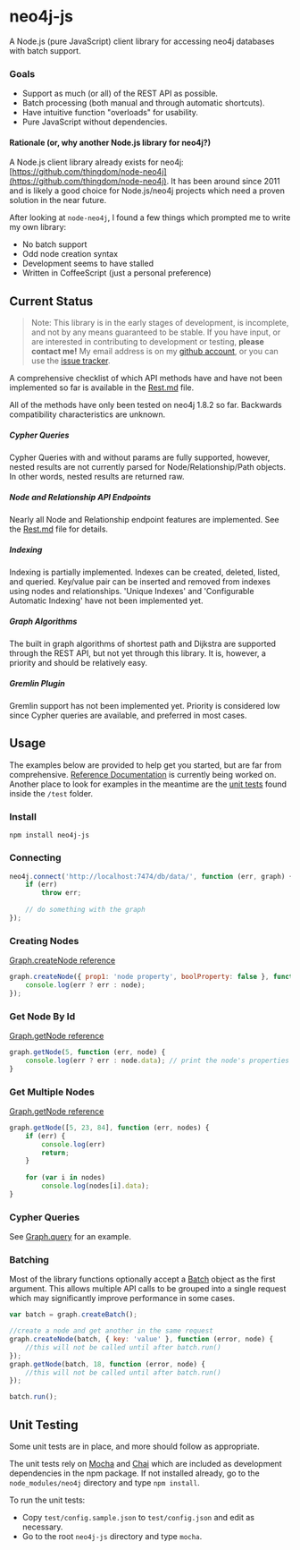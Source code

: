 # neo4j-js

A Node.js (pure JavaScript) client library for accessing neo4j databases with batch support.

### Goals

* Support as much (or all) of the REST API as possible.
* Batch processing (both manual and through automatic shortcuts).
* Have intuitive function "overloads" for usability.
* Pure JavaScript without dependencies.

#### Rationale (or, why another Node.js library for neo4j?)

A Node.js client library already exists for neo4j: [https://github.com/thingdom/node-neo4j](https://github.com/thingdom/node-neo4j). It has been around since 2011 and is likely a good choice for Node.js/neo4j projects which need a proven solution in the near future.

After looking at `node-neo4j`, I found a few things which prompted me to write my own library:

* No batch support
* Odd node creation syntax
* Development seems to have stalled
* Written in CoffeeScript (just a personal preference)

## Current Status

> Note: This library is in the early stages of development, is incomplete, and not by any means guaranteed to be stable. If you have input, or are interested in contributing to development or testing, __please contact me!__ My email address is on my [github account](https://github.com/bretcope), or you can use the [issue tracker](https://github.com/bretcope/neo4j-js/issues).

A comprehensive checklist of which API methods have and have not been implemented so far is available in the [Rest.md](docs/REST.md) file.

All of the methods have only been tested on neo4j 1.8.2 so far. Backwards compatibility characteristics are unknown. 

##### Cypher Queries

Cypher Queries with and without params are fully supported, however, nested results are not currently parsed for Node/Relationship/Path objects. In other words, nested results are returned raw.

##### Node and Relationship API Endpoints

Nearly all Node and Relationship endpoint features are implemented. See the [Rest.md](docs/REST.md) file for details.

##### Indexing

Indexing is partially implemented. Indexes can be created, deleted, listed, and queried. Key/value pair can be inserted and removed from indexes using nodes and relationships. 'Unique Indexes' and 'Configurable Automatic Indexing' have not been implemented yet.

##### Graph Algorithms

The built in graph algorithms of shortest path and Dijkstra are supported through the REST API, but not yet through this library. It is, however, a priority and should be relatively easy.

##### Gremlin Plugin

Gremlin support has not been implemented yet. Priority is considered low since Cypher queries are available, and preferred in most cases.

## Usage

The examples below are provided to help get you started, but are far from comprehensive. [Reference Documentation](docs/Documentation.md) is currently being worked on. Another place to look for examples in the meantime are the [unit tests](#unit-testing) found inside the `/test` folder.

### Install

```
npm install neo4j-js
```

### Connecting

```javascript
neo4j.connect('http://localhost:7474/db/data/', function (err, graph) {
    if (err)
        throw err;
        
    // do something with the graph
});
```

### Creating Nodes

[Graph.createNode reference](docs/Graph.md#createnode)

```javascript
graph.createNode({ prop1: 'node property', boolProperty: false }, function (err, node) {
    console.log(err ? err : node);
});
```

### Get Node By Id

[Graph.getNode reference](docs/Graph.md#getnode)

```javascript
graph.getNode(5, function (err, node) {
    console.log(err ? err : node.data); // print the node's properties
}
```

### Get Multiple Nodes

[Graph.getNode reference](docs/Graph.md#getnode)

```javascript
graph.getNode([5, 23, 84], function (err, nodes) {
    if (err) {
        console.log(err)
        return;
    }
    
    for (var i in nodes)
        console.log(nodes[i].data);
}
```

### Cypher Queries

See [Graph.query](docs/Graph.md#query) for an example.

### Batching

Most of the library functions optionally accept a [Batch](docs/Batch.md) object as the first argument. This allows multiple API calls to be grouped into a single request which may significantly improve performance in some cases.

```javascript
var batch = graph.createBatch();

//create a node and get another in the same request
graph.createNode(batch, { key: 'value' }, function (error, node) {
    //this will not be called until after batch.run()
});
graph.getNode(batch, 18, function (error, node) {
    //this will not be called until after batch.run()
});

batch.run();
```

## Unit Testing

Some unit tests are in place, and more should follow as appropriate.

The unit tests rely on [Mocha](http://visionmedia.github.com/mocha/) and [Chai](http://chaijs.com/) which are included as development dependencies in the npm package. If not installed already, go to the `node_modules/neo4j` directory and type `npm install`.
 
To run the unit tests:

* Copy `test/config.sample.json` to `test/config.json` and edit as necessary.
* Go to the root `neo4j-js` directory and type `mocha`.
